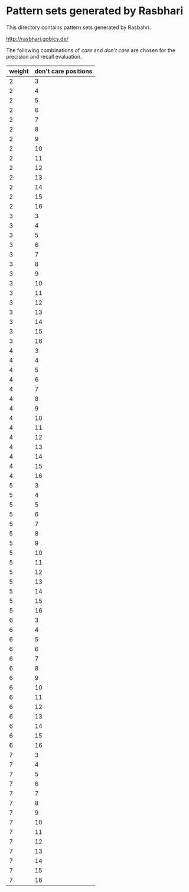 # Pattern sets generated by Rasbhari

This directory contains pattern sets generated by Rasbahri.

http://rasbhari.gobics.de/


The following combinations of *care* and *don't care* are chosen for the precision and recall evaluation.

|weight| don't care positions|
|------|---------------------|
|2|3|
|2|4|
|2|5|
|2|6|
|2|7|
|2|8|
|2|9|
|2|10|
|2|11|
|2|12|
|2|13|
|2|14|
|2|15|
|2|16|
|3|3|
|3|4|
|3|5|
|3|6|
|3|7|
|3|8|
|3|9|
|3|10|
|3|11|
|3|12|
|3|13|
|3|14|
|3|15|
|3|16|
|4|3|
|4|4|
|4|5|
|4|6|
|4|7|
|4|8|
|4|9|
|4|10|
|4|11|
|4|12|
|4|13|
|4|14|
|4|15|
|4|16|
|5|3|
|5|4|
|5|5|
|5|6|
|5|7|
|5|8|
|5|9|
|5|10|
|5|11|
|5|12|
|5|13|
|5|14|
|5|15|
|5|16|
|6|3|
|6|4|
|6|5|
|6|6|
|6|7|
|6|8|
|6|9|
|6|10|
|6|11|
|6|12|
|6|13|
|6|14|
|6|15|
|6|16|
|7|3|
|7|4|
|7|5|
|7|6|
|7|7|
|7|8|
|7|9|
|7|10|
|7|11|
|7|12|
|7|13|
|7|14|
|7|15|
|7|16|
